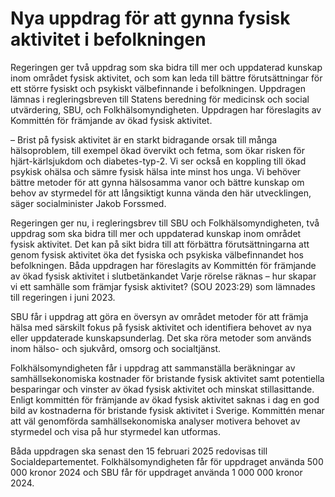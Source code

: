 # Nya uppdrag för att gynna fysisk aktivitet i befolkningen

Regeringen ger två uppdrag som ska bidra till mer och uppdaterad kunskap inom området fysisk aktivitet, och som kan leda till bättre förutsättningar för ett större fysiskt och psykiskt välbefinnande i befolkningen. Uppdragen lämnas i regleringsbreven till Statens beredning för medicinsk och social utvärdering, SBU, och Folkhälsomyndigheten. Uppdragen har föreslagits av Kommittén för främjande av ökad fysisk aktivitet.

– Brist på fysisk aktivitet är en starkt bidragande orsak till många hälsoproblem, till exempel ökad övervikt och fetma, som ökar risken för hjärt-kärlsjukdom och diabetes-typ-2. Vi ser också en koppling till ökad psykisk ohälsa och sämre fysisk hälsa inte minst hos unga. Vi behöver bättre metoder för att gynna hälsosamma vanor och bättre kunskap om behov av styrmedel för att långsiktigt kunna vända den här utvecklingen, säger socialminister Jakob Forssmed.

Regeringen ger nu, i regleringsbrev till SBU och Folkhälsomyndigheten, två uppdrag som ska bidra till mer och uppdaterad kunskap inom området fysisk aktivitet. Det kan på sikt bidra till att förbättra förutsättningarna att genom fysisk aktivitet öka det fysiska och psykiska välbefinnandet hos befolkningen. Båda uppdragen har föreslagits av Kommittén för främjande av ökad fysisk aktivitet i slutbetänkandet Varje rörelse räknas – hur skapar vi ett samhälle som främjar fysisk aktivitet? (SOU 2023:29) som lämnades till regeringen i juni 2023.

SBU får i uppdrag att göra en översyn av området metoder för att främja hälsa med särskilt fokus på fysisk aktivitet och identifiera behovet av nya eller uppdaterade kunskapsunderlag. Det ska röra metoder som används inom hälso- och sjukvård, omsorg och socialtjänst.

Folkhälsomyndigheten får i uppdrag att sammanställa beräkningar av samhällsekonomiska kostnader för bristande fysisk aktivitet samt potentiella besparingar och vinster av ökad fysisk aktivitet och minskat stillasittande. Enligt kommittén för främjande av ökad fysisk aktivitet saknas i dag en god bild av kostnaderna för bristande fysisk aktivitet i Sverige. Kommittén menar att väl genomförda samhällsekonomiska analyser motivera behovet av styrmedel och visa på hur styrmedel kan utformas.

Båda uppdragen ska senast den 15 februari 2025 redovisas till Socialdepartementet. Folkhälsomyndigheten får för uppdraget använda 500 000 kronor 2024 och SBU får för uppdraget använda 1 000 000 kronor 2024.
